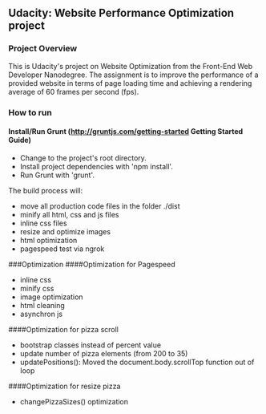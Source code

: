 ## Udacity: Website Performance Optimization project

### Project Overview
This is Udacity's project on Website Optimization from the Front-End Web Developer Nanodegree. The assignment is to improve the performance of a provided website in terms of page loading time and achieving a rendering average of 60 frames per second (fps).

### How to run
#### Install/Run Grunt (http://gruntjs.com/getting-started Getting Started Guide)
- Change to the project's root directory.
- Install project dependencies with 'npm install'.
- Run Grunt with 'grunt'.

The build process will:
  - move all production code files in the folder ./dist
  - minify all html, css and js files
  - inline css files
  - resize and optimize images 
  - html optimization
  - pagespeed test via ngrok


###Optimization
####Optimization for Pagespeed
- inline css
- minify css
- image optimization
- html cleaning
- asynchron js

####Optimization for pizza scroll
- bootstrap classes instead of percent value
- update number of pizza elements (from 200 to 35)
- updatePositions(): Moved the document.body.scrollTop function out of loop

####Optimization for resize pizza
- changePizzaSizes() optimization
